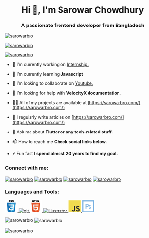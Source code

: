 <h1 align="center">Hi 👋, I'm Sarowar Chowdhury</h1>
<h3 align="center">A passionate frontend developer from Bangladesh</h3>

<p align="left"> <img src="https://komarev.com/ghpvc/?username=sarowarbro&label=Profile%20views&color=0e75b6&style=flat" alt="sarowarbro" /> </p>

<p align="left"> <a href="https://github.com/ryo-ma/github-profile-trophy"><img src="https://github-profile-trophy.vercel.app/?username=sarowarbro" alt="sarowarbro" /></a> </p>

<p align="left"> <a href="https://twitter.com/sarowarbro" target="blank"><img src="https://img.shields.io/twitter/follow/sarowarbro?logo=twitter&style=for-the-badge" alt="sarowarbro" /></a> </p>

- 🔭 I’m currently working on [Internship.](https://sarowarbro.com/)

- 🌱 I’m currently learning **Javascript**

- 👯 I’m looking to collaborate on [Youtube.](https://sarowarbro.com/)

- 🤝 I’m looking for help with **VelocityX documentation.**

- 👨‍💻 All of my projects are available at [https://sarowarbro.com/](https://sarowarbro.com/)

- 📝 I regularly write articles on [https://sarowarbro.com/](https://sarowarbro.com/)

- 💬 Ask me about **Flutter or any tech-related stuff.**

- 📫 How to reach me **Check social links below.**

- ⚡ Fun fact **I spend almost 20 years to find my goal.**

<h3 align="left">Connect with me:</h3>
<p align="left">
<a href="https://twitter.com/sarowarbro" target="blank"><img align="center" src="https://raw.githubusercontent.com/rahuldkjain/github-profile-readme-generator/master/src/images/icons/Social/twitter.svg" alt="sarowarbro" height="30" width="40" /></a>
<a href="https://linkedin.com/in/sarowarbro" target="blank"><img align="center" src="https://raw.githubusercontent.com/rahuldkjain/github-profile-readme-generator/master/src/images/icons/Social/linked-in-alt.svg" alt="sarowarbro" height="30" width="40" /></a>
<a href="https://fb.com/sarowarbro" target="blank"><img align="center" src="https://raw.githubusercontent.com/rahuldkjain/github-profile-readme-generator/master/src/images/icons/Social/facebook.svg" alt="sarowarbro" height="30" width="40" /></a>
<a href="https://instagram.com/sarowarbro" target="blank"><img align="center" src="https://raw.githubusercontent.com/rahuldkjain/github-profile-readme-generator/master/src/images/icons/Social/instagram.svg" alt="sarowarbro" height="30" width="40" /></a>
</p>

<h3 align="left">Languages and Tools:</h3>
<p align="left"> <a href="https://www.w3schools.com/css/" target="_blank" rel="noreferrer"> <img src="https://raw.githubusercontent.com/devicons/devicon/master/icons/css3/css3-original-wordmark.svg" alt="css3" width="40" height="40"/> </a> <a href="https://git-scm.com/" target="_blank" rel="noreferrer"> <img src="https://www.vectorlogo.zone/logos/git-scm/git-scm-icon.svg" alt="git" width="40" height="40"/> </a> <a href="https://www.w3.org/html/" target="_blank" rel="noreferrer"> <img src="https://raw.githubusercontent.com/devicons/devicon/master/icons/html5/html5-original-wordmark.svg" alt="html5" width="40" height="40"/> </a> <a href="https://www.adobe.com/in/products/illustrator.html" target="_blank" rel="noreferrer"> <img src="https://www.vectorlogo.zone/logos/adobe_illustrator/adobe_illustrator-icon.svg" alt="illustrator" width="40" height="40"/> </a> <a href="https://developer.mozilla.org/en-US/docs/Web/JavaScript" target="_blank" rel="noreferrer"> <img src="https://raw.githubusercontent.com/devicons/devicon/master/icons/javascript/javascript-original.svg" alt="javascript" width="40" height="40"/> </a> <a href="https://www.photoshop.com/en" target="_blank" rel="noreferrer"> <img src="https://raw.githubusercontent.com/devicons/devicon/master/icons/photoshop/photoshop-line.svg" alt="photoshop" width="40" height="40"/> </a> </p>

<p><img align="left" src="https://github-readme-stats.vercel.app/api/top-langs?username=sarowarbro&show_icons=true&locale=en&layout=compact" alt="sarowarbro" /></p>

<p>&nbsp;<img align="center" src="https://github-readme-stats.vercel.app/api?username=sarowarbro&show_icons=true&locale=en" alt="sarowarbro" /></p>

<p><img align="center" src="https://github-readme-streak-stats.herokuapp.com/?user=sarowarbro&" alt="sarowarbro" /></p>
